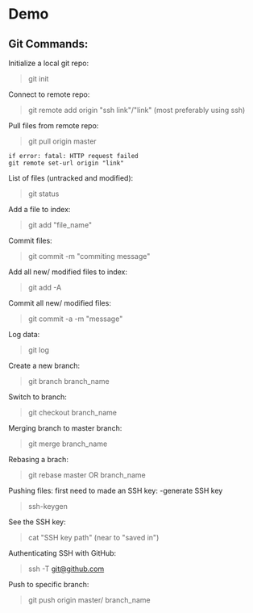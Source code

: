 # Demo
## Git Commands:

Initialize a local git repo:
> git init

Connect to remote repo:
> git remote add origin "ssh link"/"link" (most preferably using ssh)

Pull files from remote repo:
> git pull origin master

	if error: fatal: HTTP request failed
	git remote set-url origin "link"

List of files (untracked and modified):
> git status

Add a file to index:
> git add "file_name"

Commit files:
> git commit -m "commiting message"

Add all new/ modified files to index:
> git add -A

Commit all new/ modified files:
> git commit -a -m "message"

Log data:
> git log

Create a new branch:
> git branch branch_name

Switch to branch:
> git checkout branch_name

Merging branch to master branch:
> git merge branch_name

Rebasing a brach:
> git rebase master OR branch_name

Pushing files: first need to made an SSH key:
-generate SSH key
> ssh-keygen

See the SSH key:
> cat "SSH key path" (near to "saved in")

Authenticating SSH with GitHub:
> ssh -T git@github.com

Push to specific branch:
> git push origin master/ branch_name





